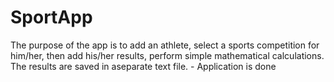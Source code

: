 # SportApp
The purpose of the app is to add an athlete, select a sports competition for him/her, then add his/her
results, perform simple mathematical calculations. The results are saved in aseparate text file. - Application is done
